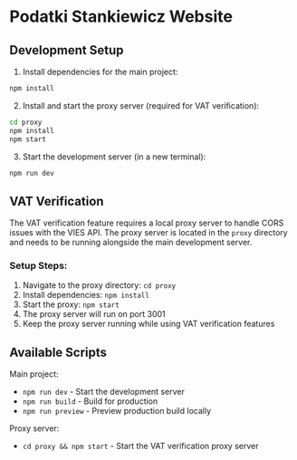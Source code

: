 # Podatki Stankiewicz Website

## Development Setup

1. Install dependencies for the main project:
```bash
npm install
```

2. Install and start the proxy server (required for VAT verification):
```bash
cd proxy
npm install
npm start
```

3. Start the development server (in a new terminal):
```bash
npm run dev
```

## VAT Verification

The VAT verification feature requires a local proxy server to handle CORS issues with the VIES API. The proxy server is located in the `proxy` directory and needs to be running alongside the main development server.

### Setup Steps:
1. Navigate to the proxy directory: `cd proxy`
2. Install dependencies: `npm install`
3. Start the proxy: `npm start`
4. The proxy server will run on port 3001
5. Keep the proxy server running while using VAT verification features

## Available Scripts

Main project:
- `npm run dev` - Start the development server
- `npm run build` - Build for production
- `npm run preview` - Preview production build locally

Proxy server:
- `cd proxy && npm start` - Start the VAT verification proxy server
